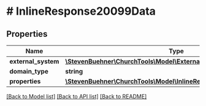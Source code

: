 # # InlineResponse20099Data

## Properties

Name | Type | Description | Notes
------------ | ------------- | ------------- | -------------
**external_system** | [**\StevenBuehner\ChurchTools\Model\ExternalSystem3**](ExternalSystem3.md) |  |
**domain_type** | **string** |  |
**properties** | [**\StevenBuehner\ChurchTools\Model\InlineResponse20099DataProperties**](InlineResponse20099DataProperties.md) |  |

[[Back to Model list]](../../README.md#models) [[Back to API list]](../../README.md#endpoints) [[Back to README]](../../README.md)

